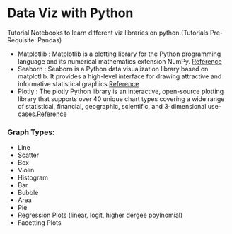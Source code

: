 # Data Viz with Python
 Tutorial Notebooks to learn different viz libraries on python.(Tutorials Pre-Requisite: Pandas)
 * Matplotlib : Matplotlib is a plotting library for the Python programming language and its numerical mathematics extension NumPy. [Reference](https://matplotlib.org/3.3.0/tutorials/introductory/pyplot.html)
 * Seaborn : Seaborn is a Python data visualization library based on matplotlib. It provides a high-level interface for drawing attractive and informative statistical graphics.[Reference](https://seaborn.pydata.org/tutorial.html)
 * Plotly : The plotly Python library is an interactive, open-source plotting library that supports over 40 unique chart types covering a wide range of statistical, financial, geographic, scientific, and 3-dimensional use-cases.[Reference](https://plotly.com/python/)

 
 ### Graph Types:
 
 * Line
 * Scatter
 * Box
 * Violin
 * Histogram
 * Bar
 * Bubble
 * Area
 * Pie
 * Regression Plots (linear, logit, higher dergee poylnomial)
 * Facetting Plots
